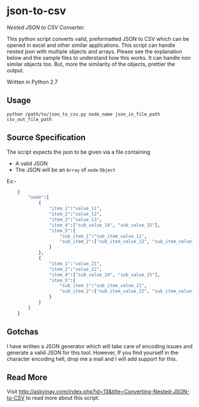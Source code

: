 json-to-csv
===========

*Nested JSON to CSV Converter.*

This python script converts valid, preformatted JSON to CSV which can be opened in excel and other similar applications.
This script can handle nested json with multiple objects and arrays.
Please see the explanation below and the sample files to understand how this works.
It can handle non similar objects too. But, more the similarity of the objects, prettier the output.

Written in Python 2.7

Usage
-----

```
python /path/to/json_to_csv.py node_name json_in_file_path csv_out_file_path 
```

Source Specification
--------------------
The script expects the json to be given via a file containing 

* A valid JSON
* The JSON will be an `Array` of `node` `Object`

Ex:-

```python
	{
	    "node":[
	        {
	            "item_1":"value_11",
	            "item_2":"value_12",
	            "item_3":"value_13",
	            "item_4":["sub_value_14", "sub_value_15"],
	            "item_5":{
	                "sub_item_1":"sub_item_value_11",
	                "sub_item_2":["sub_item_value_12", "sub_item_value_13"]
	            }
	        },
	        {
	            "item_1":"value_21",
	            "item_2":"value_22",
	            "item_4":["sub_value_24", "sub_value_25"],
	            "item_5":{
	                "sub_item_1":"sub_item_value_21",
	                "sub_item_2":["sub_item_value_22", "sub_item_value_23"]
	            }
	        }
	    ]
	}
```

Gotchas
-------
I have written a JSON generator which will take care of encoding issues and generate a valid JSON for this tool. 
However, If you find yourself in the character encoding hell, drop me a mail and I will add support for this.

Read More
---------
Visit http://askvinay.com/index.php?id=13&title=Converting-Nested-JSON-to-CSV to read more about this script.
